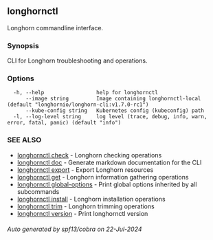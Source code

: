 ## longhornctl

Longhorn commandline interface.

### Synopsis

CLI for Longhorn troubleshooting and operations.

### Options

```
  -h, --help                 help for longhornctl
      --image string         Image containing longhornctl-local (default "longhornio/longhorn-cli:v1.7.0-rc1")
      --kube-config string   Kubernetes config (kubeconfig) path
  -l, --log-level string     log level (trace, debug, info, warn, error, fatal, panic) (default "info")
```

### SEE ALSO

* [longhornctl check](longhornctl_check.md)	 - Longhorn checking operations
* [longhornctl doc](longhornctl_doc.md)	 - Generate markdown documentation for the CLI
* [longhornctl export](longhornctl_export.md)	 - Export Longhorn resources
* [longhornctl get](longhornctl_get.md)	 - Longhorn information gathering operations
* [longhornctl global-options](longhornctl_global-options.md)	 - Print global options inherited by all subcommands
* [longhornctl install](longhornctl_install.md)	 - Longhorn installation operations
* [longhornctl trim](longhornctl_trim.md)	 - Longhorn trimming operations
* [longhornctl version](longhornctl_version.md)	 - Print longhornctl version

###### Auto generated by spf13/cobra on 22-Jul-2024
